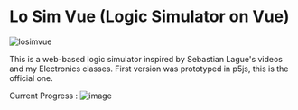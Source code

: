 # Lo Sim Vue (Logic Simulator on Vue)
![losimvue](https://github.com/user-attachments/assets/24900f44-28d5-4643-8437-39697f146f47)

This is a web-based logic simulator inspired by Sebastian Lague's videos and my Electronics classes.
First version was prototyped in p5js, this is the official one.

Current Progress :
![image](https://github.com/user-attachments/assets/efe0753a-a85b-4f87-8576-8b5be3ed82a0)
